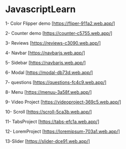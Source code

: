 # JavascriptLearn

1- Color Flipper demo [https://fliper-911a2.web.app/] 

2- Counter demo [https://counter-c5755.web.app/]

3- Reviews [https://reviews-c3090.web.app/]

4- Navbar [https://navbarjs.web.app/]

5- Sidebar [https://navbarjs.web.app/]

6- Modal [https://modal-db73d.web.app/]

7- questions [https://questions-fc4c9.web.app/]

8- Menu [https://menuu-3a58f.web.app/]

9- Video Project [https://videoproject-369c5.web.app/]

10- Scroll [https://scroll-5ca3b.web.app/]

11- TabsProject [https://tabs-efc1a.web.app/]

12- LoremProject [https://loremipsum-703a1.web.app/]

13-Slider [https://slider-dce91.web.app/]
